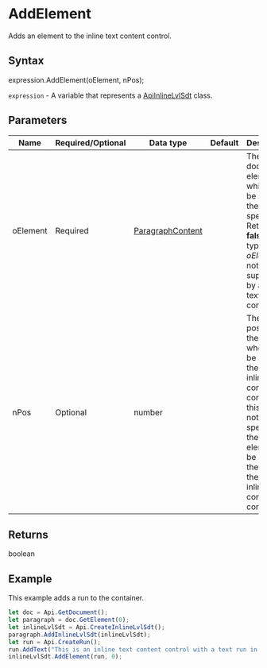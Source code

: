 # AddElement

Adds an element to the inline text content control.

## Syntax

expression.AddElement(oElement, nPos);

`expression` - A variable that represents a [ApiInlineLvlSdt](../ApiInlineLvlSdt.md) class.

## Parameters

| **Name** | **Required/Optional** | **Data type** | **Default** | **Description** |
| ------------- | ------------- | ------------- | ------------- | ------------- |
| oElement | Required | [ParagraphContent](../../Enumeration/ParagraphContent.md) |  | The document element which will be added at the position specified. Returns **false** if the type of *oElement* is not supported by an inline text content control. |
| nPos | Optional | number |  | The position of the element where it will be added to the current inline text content control. If this value is not specified, then the element will be added to the end of the current inline text content control. |

## Returns

boolean

## Example

This example adds a run to the container.

```javascript
let doc = Api.GetDocument();
let paragraph = doc.GetElement(0);
let inlineLvlSdt = Api.CreateInlineLvlSdt();
paragraph.AddInlineLvlSdt(inlineLvlSdt);
let run = Api.CreateRun();
run.AddText("This is an inline text content control with a text run in it.");
inlineLvlSdt.AddElement(run, 0);
```
